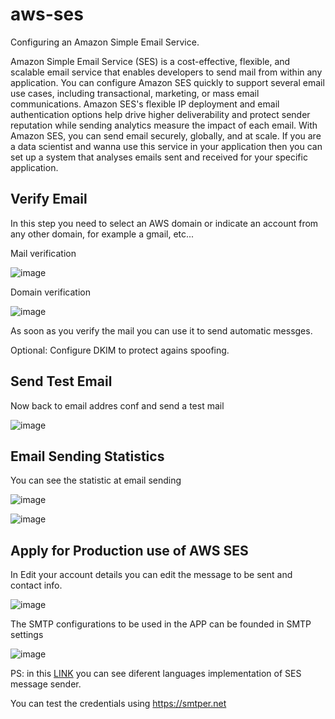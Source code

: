 # aws-ses
Configuring an Amazon Simple Email Service.

Amazon Simple Email Service (SES) is a cost-effective, flexible, and scalable email service that enables developers to send mail from within any application. You can configure Amazon SES quickly to support several email use cases, including transactional, marketing, or mass email communications. Amazon SES's flexible IP deployment and email authentication options help drive higher deliverability and protect sender reputation while sending analytics measure the impact of each email. With Amazon SES, you can send email securely, globally, and at scale. If you are a data scientist and wanna use this service in your application then you can set up a system that analyses emails sent and received for your specific application.

## Verify Email

In this step you need to select an AWS domain or indicate an account from any other domain, for example a gmail, etc... 

Mail verification

![image](https://user-images.githubusercontent.com/22028539/129796910-78284ef2-beeb-43c7-bb25-fd617165d341.png)

Domain verification

![image](https://user-images.githubusercontent.com/22028539/129796856-e89c1414-f12b-486d-8429-054746a181a8.png)

As soon as you verify the mail you can use it to send automatic messges.

Optional: Configure DKIM to protect agains spoofing.

## Send Test Email

Now back to email addres conf and send a test mail

![image](https://user-images.githubusercontent.com/22028539/129797758-d435dfa0-b229-4501-b4c3-903bdd618d92.png)

## Email Sending Statistics

You can see the statistic at email sending

![image](https://user-images.githubusercontent.com/22028539/129797917-ae0811ab-da3a-4900-9e3d-12f41dcd5b5e.png)

![image](https://user-images.githubusercontent.com/22028539/129798159-3796c40a-40b4-41aa-8a22-4c28c3c504ac.png)

## Apply for Production use of AWS SES

In Edit your account details you can edit the message to be sent and contact info.

![image](https://user-images.githubusercontent.com/22028539/129798108-e7d151d4-2a57-416f-8df9-765e758f21b4.png)

The SMTP configurations to be used in the APP can be founded in SMTP settings

![image](https://user-images.githubusercontent.com/22028539/129798260-bf03a414-c15d-48bd-8c8f-ef0b341e15b4.png)

PS: in this [LINK](https://docs.aws.amazon.com/pt_br/ses/latest/DeveloperGuide/examples-send-using-smtp.html) you can see diferent languages implementation of SES message sender.

You can test the credentials using https://smtper.net
